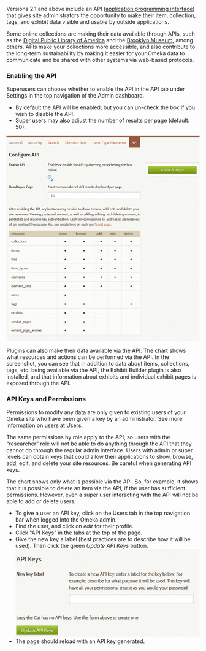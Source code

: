 Versions 2.1 and above include an API ([application programming interface](http://en.wikipedia.org/wiki/Application_programming_interface)) that gives site administrators the opportunity to make their item, collection, tags, and exhibit data visible and usable by outside applications.

Some online collections are making their data available through APIs, such as the [Digital Public Library of America](http://dp.la/info/developers/codex/) and the [Brooklyn Museum](http://www.brooklynmuseum.org/opencollection/api/), among others. APIs make your collections more accessible, and also contribute to the long-term sustainability by making it easier for your Omeka data to communicate and be shared with other systems via web-based protocols.

### Enabling the API 
Superusers can choose whether to enable the API in the API tab under Settings in the top navigation of the Admin dashboard.

-   By default the API will be enabled, but you can un-check the box if you wish to disable the API.
-   Super users may also adjust the number of results per page (default: 50).

![Configure API with mouse over the “Enable API” checkbox](/doc_files/Api_settings.jpg)

Plugins can also make their data available via the API. The chart shows what resources and actions can be performed via the API. In the screenshot, you can see that in addition to data about items,
collections, tags, etc. being available via the API, the Exhibit Builder plugin is also installed, and that information about exhibits and individual exhibit pages is exposed through the API.

### API Keys and Permissions

Permissions to modify any data are only given to existing users of your Omeka site who have been given a key by an administrator. See more information on users at [Users](../Users.md).

The same permissions by role apply to the API, so users with the
“researcher” role will not be able to do anything through the API that they cannot do through the regular admin interface. Users with admin or super levels can obtain keys that could allow their applications to show, browse, add, edit, and delete your site resources. Be careful when generating API keys.

The chart shows only what is possible via the API. So, for example, it shows that it is possible to delete an item via the API, if the user has sufficient permissions. However, even a super user interacting with the API will not be able to add or delete users.

- To give a user an API key, click on the Users tab in the top navigation bar when logged into the Omeka admin.
- Find the user, and click on *edit* for their profile.
- Click "API Keys" in the tabs at the top of the page.
- Give the new key a label (best practices are to describe how it will be used). Then click the green *Update API Keys* button.
![API Key dialog](/doc_files/Api_key_2.jpg)
- The page should reload with an API key generated.
